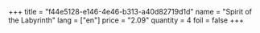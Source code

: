 +++
title = "f44e5128-e146-4e46-b313-a40d82719d1d"
name = "Spirit of the Labyrinth"
lang = ["en"]
price = "2.09"
quantity = 4
foil = false
+++
